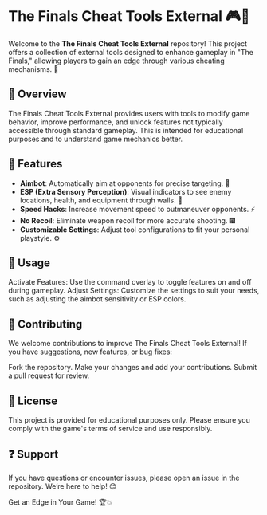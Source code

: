 # The Finals Cheat Tools External 🎮🔧

Welcome to the **The Finals Cheat Tools External** repository! This project offers a collection of external tools designed to enhance gameplay in "The Finals," allowing players to gain an edge through various cheating mechanisms. 🎉

## 📌 Overview

The Finals Cheat Tools External provides users with tools to modify game behavior, improve performance, and unlock features not typically accessible through standard gameplay. This is intended for educational purposes and to understand game mechanics better.

## 🌟 Features

- **Aimbot**: Automatically aim at opponents for precise targeting. 🎯  
- **ESP (Extra Sensory Perception)**: Visual indicators to see enemy locations, health, and equipment through walls. 👀  
- **Speed Hacks**: Increase movement speed to outmaneuver opponents. ⚡  
- **No Recoil**: Eliminate weapon recoil for more accurate shooting. 🎆  
- **Customizable Settings**: Adjust tool configurations to fit your personal playstyle. ⚙️  

## 📖 Usage
Activate Features: Use the command overlay to toggle features on and off during gameplay.
Adjust Settings: Customize the settings to suit your needs, such as adjusting the aimbot sensitivity or ESP colors.

## 🤝 Contributing
We welcome contributions to improve The Finals Cheat Tools External! If you have suggestions, new features, or bug fixes:

Fork the repository.
Make your changes and add your contributions.
Submit a pull request for review.

## 📜 License
This project is provided for educational purposes only. Please ensure you comply with the game's terms of service and use responsibly.

## ❓ Support
If you have questions or encounter issues, please open an issue in the repository. We’re here to help! 😊

Get an Edge in Your Game! 🏆💥